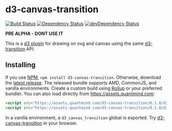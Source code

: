 # d3-canvas-transition

[![Build Status](https://travis-ci.org/quantmind/d3-canvas-transition.svg?branch=master)](https://travis-ci.org/quantmind/d3-canvas-transition)
[![Dependency Status](https://david-dm.org/quantmind/d3-canvas-transition.svg)](https://david-dm.org/quantmind/d3-canvas-transition)
[![devDependency Status](https://david-dm.org/quantmind/d3-canvas-transition/dev-status.svg)](https://david-dm.org/quantmind/d3-canvas-transition#info=devDependencies)

**PRE ALPHA - DONT USE IT**

This is a [d3 plugin](https://bost.ocks.org/mike/d3-plugin/) for drawing on
svg and canvas using the same [d3-transition](https://github.com/d3/d3-transition) API.

## Installing

If you use [NPM](https://www.npmjs.com/package/d3-canvas-transition),
``npm install d3-canvas-transition``. Otherwise, download the
[latest release](https://github.com/quantmind/d3-canvas-transition/releases/latest).
The released bundle supports AMD, CommonJS, and vanilla environments.
Create a custom build using [Rollup](https://github.com/rollup/rollup) or
your preferred bundler.
You can also load directly from https://assets.quantmind.com:
```html
<script src="https://assets.quantmind.com/d3-canvas-transition/0.1.0/d3-canvas-transition.js"></script>
<script src="https://assets.quantmind.com/d3-canvas-transition/0.1.0/d3-canvas-transition.min.js"></script>
```
In a vanilla environment, a ``d3_canvas_transition`` global is exported.
Try [d3-canvas-transition](https://tonicdev.com/npm/d3-canvas-transition) in your browser.

